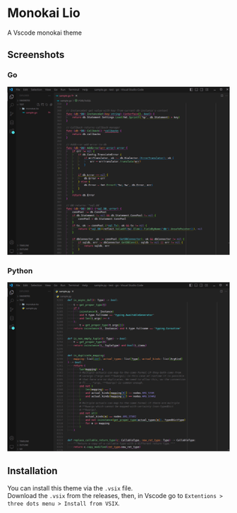 # Monokai Lio

A Vscode monokai theme

## Screenshots

### Go
![Go](./screenshots/go.png)

### Python
![Python](./screenshots/python.png)

## Installation

You can install this theme via the `.vsix` file.  
Download the `.vsix` from the releases, then, 
in Vscode go to `Extentions > three dots menu > Install from VSIX`.
